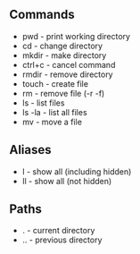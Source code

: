 Commands
--------
* pwd - print working directory
* cd - change directory
* mkdir - make directory
* ctrl+c - cancel command
* rmdir - remove directory
* touch - create file
* rm - remove file (-r -f)
* ls - list files
* ls -la - list all files
* mv - move a file

Aliases
-------
* l - show all (including hidden)
* ll - show all (not hidden)

Paths
-----
* . - current directory
* .. - previous directory